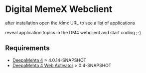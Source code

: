 # Digital MemeX Webclient

after installation open the /dmx URL to see a list of applications

reveal application topics in the DM4 webclient and start coding ;-)

## Requirements

  * [DeepaMehta 4](https://github.com/jri/deepamehta) > 4.0.14-SNAPSHOT
  * [DeepaMehta 4 Web Activator](https://github.com/dgf/dm4-webactivator) > 0.4-SNAPSHOT

